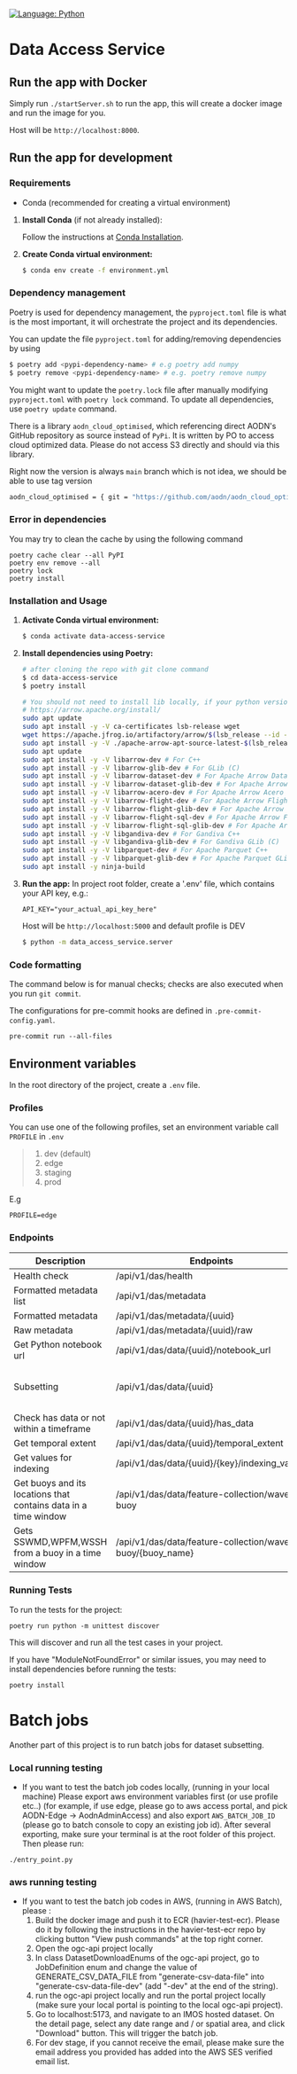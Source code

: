 [![Language: Python](https://img.shields.io/badge/Language-Python-blue.svg)](https://www.python.org/)

# Data Access Service

## Run the app with Docker

Simply run `./startServer.sh` to run the app, this will create a docker image and run the image for you.

Host will be `http://localhost:8000`.

## Run the app for development

### Requirements

- Conda (recommended for creating a virtual environment)

1. **Install Conda** (if not already installed):

   Follow the instructions at [Conda Installation](https://docs.conda.io/projects/conda/en/latest/user-guide/install/index.html).

2. **Create Conda virtual environment:**

    ```bash
    $ conda env create -f environment.yml
    ```

### Dependency management

Poetry is used for dependency management, the `pyproject.toml` file is what is the most important, it will orchestrate the project and its dependencies.

You can update the file `pyproject.toml` for adding/removing dependencies by using

```bash
$ poetry add <pypi-dependency-name> # e.g poetry add numpy
$ poetry remove <pypi-dependency-name> # e.g. poetry remove numpy
```

You might want to update the `poetry.lock` file after manually modifying `pyproject.toml` with `poetry lock` command. To update all dependencies, use `poetry update` command.

There is a library `aodn_cloud_optimised`, which referencing direct AODN's GitHub repository as source instead of `PyPi`. It is written by PO to access
cloud optimized data. Please do not access S3 directly and should via this library.

Right now the version is always `main` branch which is not idea, we should be able to use tag version

```bash
aodn_cloud_optimised = { git = "https://github.com/aodn/aodn_cloud_optimised.git", tag = "v0.1.44" }
```

### Error in dependencies
You may try to clean the cache by using the following command
```commandline
poetry cache clear --all PyPI
poetry env remove --all
poetry lock
poetry install
```

### Installation and Usage

1. **Activate Conda virtual environment:**

    ```bash
    $ conda activate data-access-service
    ```

2. **Install dependencies using Poetry:**
    ```bash
    # after cloning the repo with git clone command
    $ cd data-access-service
    $ poetry install
    ```
   ```bash
   # You should not need to install lib locally, if your python version is correct.
   # https://arrow.apache.org/install/
   sudo apt update
   sudo apt install -y -V ca-certificates lsb-release wget
   wget https://apache.jfrog.io/artifactory/arrow/$(lsb_release --id --short | tr 'A-Z' 'a-z')/apache-arrow-apt-source-latest-$(lsb_release --codename --short).deb
   sudo apt install -y -V ./apache-arrow-apt-source-latest-$(lsb_release --codename --short).deb
   sudo apt update
   sudo apt install -y -V libarrow-dev # For C++
   sudo apt install -y -V libarrow-glib-dev # For GLib (C)
   sudo apt install -y -V libarrow-dataset-dev # For Apache Arrow Dataset C++
   sudo apt install -y -V libarrow-dataset-glib-dev # For Apache Arrow Dataset GLib (C)
   sudo apt install -y -V libarrow-acero-dev # For Apache Arrow Acero
   sudo apt install -y -V libarrow-flight-dev # For Apache Arrow Flight C++
   sudo apt install -y -V libarrow-flight-glib-dev # For Apache Arrow Flight GLib (C)
   sudo apt install -y -V libarrow-flight-sql-dev # For Apache Arrow Flight SQL C++
   sudo apt install -y -V libarrow-flight-sql-glib-dev # For Apache Arrow Flight SQL GLib (C)
   sudo apt install -y -V libgandiva-dev # For Gandiva C++
   sudo apt install -y -V libgandiva-glib-dev # For Gandiva GLib (C)
   sudo apt install -y -V libparquet-dev # For Apache Parquet C++
   sudo apt install -y -V libparquet-glib-dev # For Apache Parquet GLib (C)
   sudo apt install -y ninja-build
    ```

3. **Run the app:**
    In project root folder, create a '.env' file, which contains your API key, e.g.:
    ```
    API_KEY="your_actual_api_key_here"
    ```

   Host will be `http://localhost:5000` and default profile is DEV

    ```bash
    $ python -m data_access_service.server
    ```

### Code formatting

The command below is for manual checks; checks are also executed when you run `git commit`.

The configurations for pre-commit hooks are defined in `.pre-commit-config.yaml`.

```shell
pre-commit run --all-files
```

## Environment variables

In the root directory of the project, create a `.env` file.

### Profiles

You can use one of the following profiles, set an environment variable call `PROFILE` in `.env`

> 1. dev (default)
> 2. edge
> 3. staging
> 4. prod

E.g

```shell
PROFILE=edge
```

### Endpoints

| Description                                                     | Endpoints                                                 | Param                                                                                                                                                                                     | Environment |
| --------------------------------------------------------------- | --------------------------------------------------------- | ----------------------------------------------------------------------------------------------------------------------------------------------------------------------------------------- | ----------- |
| Health check                                                    | /api/v1/das/health                                        | none                                                                                                                                                                                      | ALL         |
| Formatted metadata list                                         | /api/v1/das/metadata                                      | none                                                                                                                                                                                      | ALL         |
| Formatted metadata                                              | /api/v1/das/metadata/{uuid}                               | none                                                                                                                                                                                      | ALL         |
| Raw metadata                                                    | /api/v1/das/metadata/{uuid}/raw                           | none                                                                                                                                                                                      | ALL         |
| Get Python notebook url                                         | /api/v1/das/data/{uuid}/notebook_url                      | none                                                                                                                                                                                      | ALL         |
| Subsetting                                                      | /api/v1/das/data/{uuid}                                   | start_date=2023-12-25T14:30:00, end_date=2024-02-25T14:30:00, start_depth=-0.06, f=netcdf or json, columns=TIME&columns=DEPTH&columns=LONGITUDE&columns=LATITUDE (array of column return) | ALL         |
| Check has data or not within a timeframe                        | /api/v1/das/data/{uuid}/has_data                          | start_date=2023-12-25T14:30:00, end_date=2024-02-25T14:30:00                                                                                                                              | ALL         |
| Get temporal extent                                             | /api/v1/das/data/{uuid}/temporal_extent                   | none                                                                                                                                                                                      | ALL         |
| Get values for indexing                                         | /api/v1/das/data/{uuid}/{key}/indexing_values             | key=radar_CoffsHarbour_wind_delayed_qc.zarr, start_date=2023-12-25T14:30:00, end_date=2024-02-25T14:30:00                                                                                 |             |
| Get buoys and its locations that contains data in a time window | /api/v1/das/data/feature-collection/wave-buoy             | start_date=2023-12-25T14:30:00, end_date=2024-02-25T14:30:00                                                                                                                              | ALL         |
| Gets SSWMD,WPFM,WSSH from a buoy in a time window               | /api/v1/das/data/feature-collection/wave-buoy/{buoy_name} | start_date=2023-12-25T14:30:00, end_date=2024-02-25T14:30:00                                                                                                                              | ALL         |

### Running Tests

To run the tests for the project:
```shell
poetry run python -m unittest discover
```
This will discover and run all the test cases in your project.

If you have "ModuleNotFoundError" or similar issues, you may need to install dependencies before running the tests:
```shell
poetry install
```

# Batch jobs
Another part of this project is to run batch jobs for dataset subsetting.

### Local running testing
- If you want to test the batch job codes locally, (running in your local machine)
Please export aws environment variables first (or use profile etc..) (for example, if use edge, please go to aws access portal, and pick AODN-Edge -> AodnAdminAccess)
and also export `AWS_BATCH_JOB_ID` (please go to batch console to copy an existing job id).
After several exporting, make sure your terminal is at the root folder of this project. Then please run:
```shell
./entry_point.py
```

### aws running testing
- If you want to test the batch job codes in AWS, (running in AWS Batch), please :
  1. Build the docker image and push it to ECR (havier-test-ecr). Please do it by following the instructions in the havier-test-ecr repo by clicking button "View push commands" at the top right corner.
  2. Open the ogc-api project locally
  3. In class DatasetDownloadEnums of the ogc-api project, go to JobDefinition enum and change the value of GENERATE_CSV_DATA_FILE from "generate-csv-data-file" into "generate-csv-data-file-dev" (add "-dev" at the end of the string).
  4. run the ogc-api project locally and run the portal project locally (make sure your local portal is pointing to the local ogc-api project).
  5. Go to localhost:5173, and navigate to an IMOS hosted dataset. On the detail page, select any date range and / or spatial area, and click "Download" button. This will trigger the batch job.
  6. For dev stage, if you cannot receive the email, please make sure the email address you provided has added into the AWS SES verified email list.
